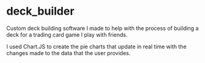 # deck_builder
Custom deck building software I made to help with the process of building a deck for a trading card game I play with friends.

I used Chart.JS to create the pie charts that update in real time with the changes made to the data that the user provides.
